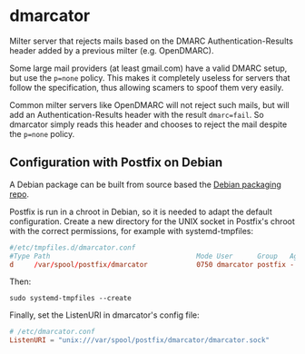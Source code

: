 dmarcator
==========

Milter server that rejects mails based on the DMARC Authentication-Results
header added by a previous milter (e.g. OpenDMARC).

Some large mail providers (at least gmail.com) have a valid DMARC setup, but
use the `p=none` policy. This makes it completely useless for servers that
follow the specification, thus allowing scamers to spoof them very easily.

Common milter servers like OpenDMARC will not reject such mails, but will add
an Authentication-Results header with the result `dmarc=fail`. So dmarcator
simply reads this header and chooses to reject the mail despite the `p=none`
policy.

Configuration with Postfix on Debian
------------------------------------

A Debian package can be built from source based the [Debian packaging repo].

Postfix is run in a chroot in Debian, so it is needed to adapt the default
configuration. Create a new directory for the UNIX socket in Postfix's chroot
with the correct permissions, for example with systemd-tmpfiles:

```conf
#/etc/tmpfiles.d/dmarcator.conf
#Type Path                                    Mode User      Group   Age Argument
d     /var/spool/postfix/dmarcator            0750 dmarcator postfix -   -
```

Then:

    sudo systemd-tmpfiles --create

Finally, set the ListenURI in dmarcator's config file:

```toml
# /etc/dmarcator.conf
ListenURI = "unix:///var/spool/postfix/dmarcator/dmarcator.sock"
```

[Debian packaging repo]: https://salsa.debian.org/go-team/packages/dmarcator
